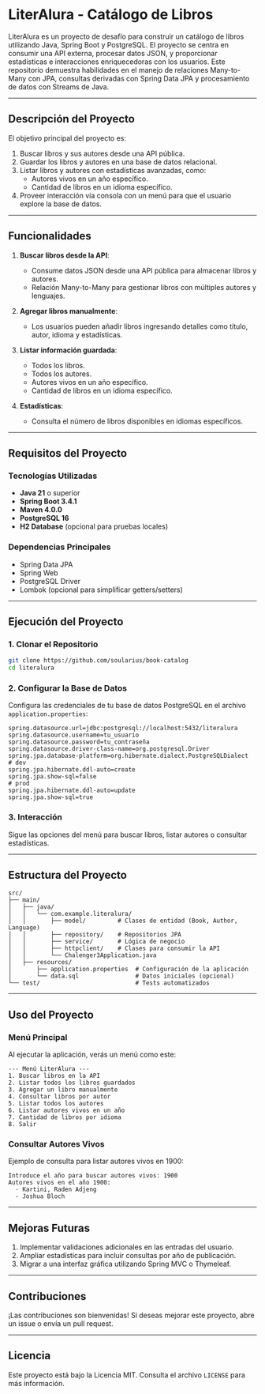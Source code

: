 
# LiterAlura - Catálogo de Libros

LiterAlura es un proyecto de desafío para construir un catálogo de libros utilizando Java, Spring Boot y PostgreSQL. El proyecto se centra en consumir una API externa, procesar datos JSON, y proporcionar estadísticas e interacciones enriquecedoras con los usuarios. Este repositorio demuestra habilidades en el manejo de relaciones Many-to-Many con JPA, consultas derivadas con Spring Data JPA y procesamiento de datos con Streams de Java.

---

## **Descripción del Proyecto**

El objetivo principal del proyecto es:
1. Buscar libros y sus autores desde una API pública.
2. Guardar los libros y autores en una base de datos relacional.
3. Listar libros y autores con estadísticas avanzadas, como:
    - Autores vivos en un año específico.
    - Cantidad de libros en un idioma específico.
4. Proveer interacción vía consola con un menú para que el usuario explore la base de datos.

---

## **Funcionalidades**

1. **Buscar libros desde la API**:
    - Consume datos JSON desde una API pública para almacenar libros y autores.
    - Relación Many-to-Many para gestionar libros con múltiples autores y lenguajes.

2. **Agregar libros manualmente**:
    - Los usuarios pueden añadir libros ingresando detalles como título, autor, idioma y estadísticas.

3. **Listar información guardada**:
    - Todos los libros.
    - Todos los autores.
    - Autores vivos en un año específico.
    - Cantidad de libros en un idioma específico.

4. **Estadísticas**:
    - Consulta el número de libros disponibles en idiomas específicos.

---

## **Requisitos del Proyecto**

### **Tecnologías Utilizadas**
- **Java 21** o superior
- **Spring Boot 3.4.1**
- **Maven 4.0.0**
- **PostgreSQL 16**
- **H2 Database** (opcional para pruebas locales)

### **Dependencias Principales**
- Spring Data JPA
- Spring Web
- PostgreSQL Driver
- Lombok (opcional para simplificar getters/setters)

---

## **Ejecución del Proyecto**

### **1. Clonar el Repositorio**
```bash
git clone https://github.com/soularius/book-catalog
cd literalura
```

### **2. Configurar la Base de Datos**
Configura las credenciales de tu base de datos PostgreSQL en el archivo `application.properties`:
```properties
spring.datasource.url=jdbc:postgresql://localhost:5432/literalura
spring.datasource.username=tu_usuario
spring.datasource.password=tu_contraseña
spring.datasource.driver-class-name=org.postgresql.Driver
spring.jpa.database-platform=org.hibernate.dialect.PostgreSQLDialect
# dev
spring.jpa.hibernate.ddl-auto=create
spring.jpa.show-sql=false
# prod
spring.jpa.hibernate.ddl-auto=update
spring.jpa.show-sql=true
```

### **3. Interacción**
Sigue las opciones del menú para buscar libros, listar autores o consultar estadísticas.

---

## **Estructura del Proyecto**

```plaintext
src/
├── main/
│   ├── java/
│   │   └── com.example.literalura/
│   │       ├── model/         # Clases de entidad (Book, Author, Language)
│   │       ├── repository/    # Repositorios JPA
│   │       ├── service/       # Lógica de negocio
│   │       ├── httpclient/    # Clases para consumir la API
│   │       └── Chalenger3Application.java
│   ├── resources/
│       ├── application.properties  # Configuración de la aplicación
│       └── data.sql                # Datos iniciales (opcional)
└── test/                           # Tests automatizados
```

---

## **Uso del Proyecto**

### **Menú Principal**
Al ejecutar la aplicación, verás un menú como este:
```plaintext
--- Menú LiterAlura ---
1. Buscar libros en la API
2. Listar todos los libros guardados
3. Agregar un libro manualmente
4. Consultar libros por autor
5. Listar todos los autores
6. Listar autores vivos en un año
7. Cantidad de libros por idioma
8. Salir
```

### **Consultar Autores Vivos**
Ejemplo de consulta para listar autores vivos en 1900:
```plaintext
Introduce el año para buscar autores vivos: 1900
Autores vivos en el año 1900:
  - Kartini, Raden Adjeng
  - Joshua Bloch
```

---

## **Mejoras Futuras**
1. Implementar validaciones adicionales en las entradas del usuario.
2. Ampliar estadísticas para incluir consultas por año de publicación.
3. Migrar a una interfaz gráfica utilizando Spring MVC o Thymeleaf.

---

## **Contribuciones**
¡Las contribuciones son bienvenidas! Si deseas mejorar este proyecto, abre un issue o envía un pull request.

---

## **Licencia**
Este proyecto está bajo la Licencia MIT. Consulta el archivo `LICENSE` para más información.
